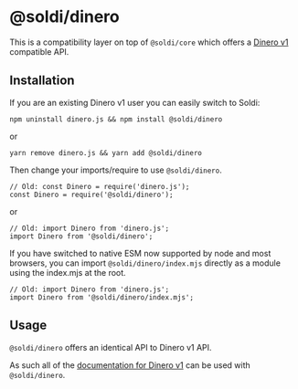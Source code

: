 # @soldi/dinero

This is a compatibility layer on top of `@soldi/core` which offers a
[Dinero v1](https://github.com/dinerojs/dinero.js/tree/v1) compatible
API.

## Installation

If you are an existing Dinero v1 user you can easily switch to Soldi:

`npm uninstall dinero.js && npm install @soldi/dinero`

or

`yarn remove dinero.js && yarn add @soldi/dinero`

Then change your imports/require to use `@soldi/dinero`.

```
// Old: const Dinero = require('dinero.js');
const Dinero = require('@soldi/dinero');
```

or

```
// Old: import Dinero from 'dinero.js';
import Dinero from '@soldi/dinero';
```

If you have switched to native ESM now supported by node and most
browsers, you can import `@soldi/dinero/index.mjs` directly as a
module using the index.mjs at the root.

```
// Old: import Dinero from 'dinero.js';
import Dinero from '@soldi/dinero/index.mjs';
```

## Usage

`@soldi/dinero` offers an identical API to Dinero v1 API.

As such all of the [documentation for Dinero
v1](https://dinerojs.com/module-dinero) can be used with
`@soldi/dinero`.